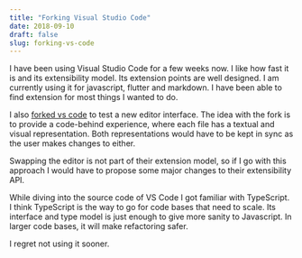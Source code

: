 ```yaml
---
title: "Forking Visual Studio Code"
date: 2018-09-10
draft: false
slug: forking-vs-code
---
```



I have been using Visual Studio Code for a few weeks now. I like how fast it is and its extensibility model. Its extension points are well designed. I am currently using it for javascript, flutter and markdown. I have been able to find extension for most things I wanted to do.

I also [forked vs code](https://github.com/fertrig/vscode/commits/ds-view-prototype) to test a new editor interface. The idea with the fork is to provide a code-behind experience, where each file has a textual and visual representation. Both representations would have to be kept in sync as the user makes changes to either.

Swapping the editor is not part of their extension model, so if I go with this approach I would have to propose some major changes to their extensibility API.

While diving into the source code of VS Code I got familiar with TypeScript. I think TypeScript is the way to go for code bases that need to scale. Its interface and type model is just enough to give more sanity to Javascript. In larger code bases, it will make refactoring safer. 

I regret not using it sooner.